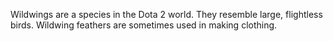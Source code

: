 Wildwings are a species in the Dota 2 world. They resemble large, flightless birds.
Wildwing feathers are sometimes used in making clothing.
